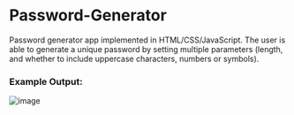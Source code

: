 # Password-Generator
Password generator app implemented in HTML/CSS/JavaScript. The user is able to generate a unique password by setting multiple parameters (length, and whether to include uppercase characters, numbers or symbols).

### Example Output: 
![image](https://user-images.githubusercontent.com/87671757/200159511-6455b347-bccf-4250-885d-f9fac42f317f.png)
